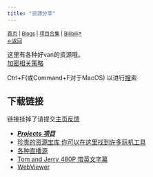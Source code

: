 ```yaml
---
title: "资源分享"
---
```


<small><a href="/">首页</a> | <a href="/blogs">Blogs</a> | <a href="/Project">项目合集</a> | <a href="https://space.bilibili.com/1987247870">Bilibili↗</a><br><a href="../">←返回</a></small><br>

这里有各种好van的资源哦。<br>
[加密相关策略](/resource-share/rule)

Ctrl+F(或Command+F对于MacOS) 以进行[搜](/search.html)索

## 下载链接
链接挂掉了请提交[主页反馈](//github.com/kdxhub/kdxhub.github.io/issues/new/choose)
* ***[Projects 项目](/Project/)***
* [珍贵的资源宝库  你可以在这里找到许多玩机工具](/resource-share/sharing/boom-system)
* [各种直播源](./sharing/live-video)
* [Tom and Jerry 480P 带英文字幕](/resource-share/sharing/tom-and-jerry)
* [WebViewer](/Project/WebViewer/)

<!-- * [数学工具箱](/blogs/2022/5) -->
